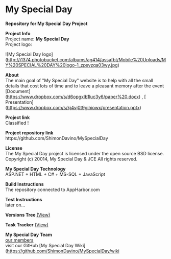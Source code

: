My Special Day
===============

<p><b>Repository for My Special Day Project</b></p>
<p>
<b>Project Info</b><br>
Project name: <b>My Special Day</b><br>
Project logo:<br>
</p>

![My Special Day logo] (http://i1374.photobucket.com/albums/ag414/assafbt/Mobile%20Uploads/MY%20SPECIAL%20DAY%20logo-1_zpsvzqa03wy.jpg)


<b>About</b><br>
The main goal of "My Special Day" website is to help with all the small details that cost lots of time and to leave a pleasant memory after the event<br>
[Document] (https://www.dropbox.com/s/d6opgxlb1luc3y6/paper%20.docx) 
,  [ Presentation] (https://www.dropbox.com/s/kj4vj0t9gihiowx/presentation.pptx)


<b>Project link</b><br>
Classified !
</p>

<p>
<b> Project repository link</b><br>
https://github.com/ShimonDavino/MySpecialDay
</p>

<p>
<b>License</b><br>
The My Special Day project is licensed under the open source BSD license.<br>
Copyright (c) 20014, My Special Day & JCE All rights reserved.
</p>


<p>
<b>My Special Day Technology</b><br>
ASP.NET + HTML + C# + MS-SQL + JavaScript <br>
</p>


<p>
<b>Build Instructions</b><br>
The repository connected to AppHarbor.com
</p>

<p>
<b>Test Instructions</b><br>
later on...
</p>


<b>Versions Tree </b> [(View)](https://github.com/ShimonDavino/MySpecialDay/network)<br>




<b>Task Tracker</b> [(View)](https://github.com/ShimonDavino/MySpecialDay/issues)<br>






<b>My Special Day Team</b><br>
[our members](https://github.com/ShimonDavino/MySpecialDay/wiki/Team-page)
<br>
visit our GitHub [My Special Day Wiki](https://github.com/ShimonDavino/MySpecialDay/wiki
